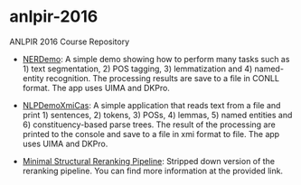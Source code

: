 # anlpir-2016
ANLPIR 2016 Course Repository

* [NERDemo](https://github.com/Anton87/NERDemo/wiki/NERDemo): A simple demo showing how to perform many tasks such as 1) text segmentation, 2) POS tagging, 3) lemmatization and 4) named-entity recognition. The processing results are save to a file in CONLL format. The app uses UIMA and DKPro.

* [NLPDemoXmiCas](https://github.com/Anton87/NERDemo/wiki/NLPDemoXmiWriter): A simple application that reads text from a file and print 1) sentences, 2) tokens, 3) POSs, 4) lemmas,  5) named entities and 6) constituency-based parse trees. The result of the processing are printed to the console and save to a file in xmi format to file. The app uses UIMA and DKPro.

* [Minimal Structural Reranking Pipeline](https://github.com/mnicosia/minimalpipeline): Stripped down version of the reranking pipeline. You can find more information at the provided link.
